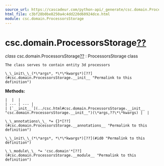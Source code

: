 ```yaml
---
source_url: https://cascadeur.com/python-api/_generate/csc.domain.ProcessorsStorage.html
html_file: c3bf28b0be8250a4c4dd220d60924dce.html
module: csc.domain.ProcessorsStorage
---
```


# csc.domain.ProcessorsStorage[??](#csc-domain-processorsstorage "Permalink to this heading")

*class* csc.domain.ProcessorsStorage[??](#csc.domain.ProcessorsStorage "Permalink to this definition")
:   ProcessorsStorage class

    The class serves to contain entity 3d processors

    \_\_init\_\_(*\*args*, *\*\*kwargs*)[??](#csc.domain.ProcessorsStorage.__init__ "Permalink to this definition")

    
**Methods:**

    |  |  |
    | --- | --- |
    | [`__init__`](../csc.html#csc.domain.ProcessorsStorage.__init__ "csc.domain.ProcessorsStorage.__init__")(\*args,??\*\*kwargs) |  |

    \_\_annotations\_\_ *= {}*[??](#csc.domain.ProcessorsStorage.__annotations__ "Permalink to this definition")

    \_\_init\_\_(*\*args*, *\*\*kwargs*)[??](#id0 "Permalink to this definition")

    \_\_module\_\_ *= 'csc.domain'*[??](#csc.domain.ProcessorsStorage.__module__ "Permalink to this definition")